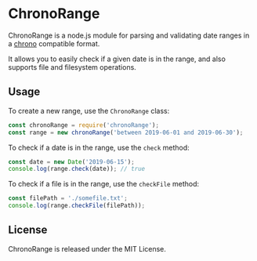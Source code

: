# ChronoRange

ChronoRange is a node.js module for parsing and validating date ranges in a [chrono](https://github.com/wanasit/chrono) compatible format.

It allows you to easily check if a given date is in the range, and also supports file and filesystem operations.

## Usage

To create a new range, use the `ChronoRange` class:

```js
const chronoRange = require('chronoRange');
const range = new chronoRange('between 2019-06-01 and 2019-06-30');
```

To check if a date is in the range, use the `check` method:

```js
const date = new Date('2019-06-15');
console.log(range.check(date)); // true
```

To check if a file is in the range, use the `checkFile` method:

```js
const filePath = './somefile.txt';
console.log(range.checkFile(filePath));
```

## License

ChronoRange is released under the MIT License.
